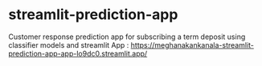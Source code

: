 # streamlit-prediction-app
Customer response prediction app for subscribing a term deposit using classifier models and streamlit
App : https://meghanakankanala-streamlit-prediction-app-app-lo9dc0.streamlit.app/
